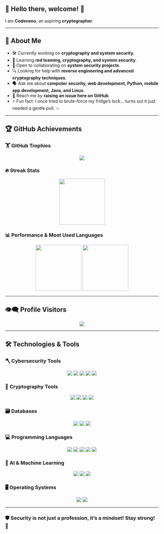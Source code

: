 ## 👋 Hello there, welcome! 💪  

I am **Codeveno**, an aspiring **cryptographer**.  

---

## 🦾 About Me  
- 🛠️ Currently working on **cryptography and system security**.  
- 🧠 Learning **red teaming, cryptography, and system security**.  
- 🤝 Open to collaborating on **system security projects**.  
- 🔍 Looking for help with **reverse engineering and advanced cryptography techniques**.  
- 🗣️ Ask me about **computer security, web development, Python, mobile app development, Java, and Linux**.  
- 📩 Reach me by **raising an issue here on GitHub**.  
- ⚡ Fun fact: I once tried to brute-force my fridge’s lock… turns out it just needed a gentle pull. 💥  

---

## 🏆 GitHub Achievements  

### 🏋️ GitHub Trophies  
<p align="center">
  <img src="https://github-profile-trophy.vercel.app/?username=codeveno&theme=onedark&column=7">
</p>  

### 🔥 Streak Stats  
<p align="center">
   <img src="https://streak-stats.demolab.com/?user=codeveno&theme=radical&hide_border=true" height="150">
</p>

### 📊 Performance & Most Used Languages  
<p align="center">
   <img src="https://github-readme-stats.vercel.app/api?username=codeveno&show_icons=true&theme=radical" height="150">
   <img src="https://github-readme-stats.vercel.app/api/top-langs/?username=codeveno&layout=compact&theme=radical" height="150">
</p>

---

## 👁️‍🗨️ Profile Visitors  
<p align="center">
  <img src="https://komarev.com/ghpvc/?username=codeveno&color=blue">
</p>

---

## 🛠️ Technologies & Tools  

### 🪓 **Cybersecurity Tools**  
<p align="center">
  <img src="https://img.shields.io/badge/Metasploit-000000?style=for-the-badge&logo=metasploit&logoColor=white">
  <img src="https://img.shields.io/badge/Wireshark-1679A7?style=for-the-badge&logo=wireshark&logoColor=white">
  <img src="https://img.shields.io/badge/Burp_Suite-FF7139?style=for-the-badge&logo=burp-suite&logoColor=white">
  <img src="https://img.shields.io/badge/Nmap-039BE5?style=for-the-badge&logo=nmap&logoColor=white">
  <img src="https://img.shields.io/badge/Bettercap-ED1C24?style=for-the-badge&logo=linux&logoColor=white">
</p>

### 🔐 **Cryptography Tools**  
<p align="center">
  <img src="https://img.shields.io/badge/GnuPG-0093DD?style=for-the-badge&logo=gnupg&logoColor=white">
  <img src="https://img.shields.io/badge/OpenSSL-721412?style=for-the-badge&logo=openssl&logoColor=white">
  <img src="https://img.shields.io/badge/Hashcat-EE4C2C?style=for-the-badge&logo=hashcat&logoColor=white">
  <img src="https://img.shields.io/badge/VeraCrypt-0078D7?style=for-the-badge&logo=veracrypt&logoColor=white">
</p>

### 🗃️ **Databases**  
<p align="center">
  <img src="https://img.shields.io/badge/MySQL-4479A1?style=for-the-badge&logo=mysql&logoColor=white">
  <img src="https://img.shields.io/badge/PostgreSQL-336791?style=for-the-badge&logo=postgresql&logoColor=white">
  <img src="https://img.shields.io/badge/MongoDB-47A248?style=for-the-badge&logo=mongodb&logoColor=white">
</p>

### 💻 **Programming Languages**  
<p align="center">
  <img src="https://img.shields.io/badge/Python-3776AB?style=for-the-badge&logo=python&logoColor=white">
  <img src="https://img.shields.io/badge/Java-007396?style=for-the-badge&logo=java&logoColor=white">
  <img src="https://img.shields.io/badge/C-00599C?style=for-the-badge&logo=c&logoColor=white">
  <img src="https://img.shields.io/badge/JavaScript-F7DF1E?style=for-the-badge&logo=javascript&logoColor=black">
  <img src="https://img.shields.io/badge/Bash-4EAA25?style=for-the-badge&logo=gnu-bash&logoColor=white">
</p>

### 🤖 **AI & Machine Learning**  
<p align="center">
  <img src="https://img.shields.io/badge/TensorFlow-FF6F00?style=for-the-badge&logo=tensorflow&logoColor=white">
  <img src="https://img.shields.io/badge/PyTorch-EE4C2C?style=for-the-badge&logo=pytorch&logoColor=white">
  <img src="https://img.shields.io/badge/OpenCV-5C3EE8?style=for-the-badge&logo=opencv&logoColor=white">
</p>

### 🖥️ **Operating Systems**  
<p align="center">
  <img src="https://img.shields.io/badge/Linux-FCC624?style=for-the-badge&logo=linux&logoColor=black">
  <img src="https://img.shields.io/badge/Windows-0078D6?style=for-the-badge&logo=windows&logoColor=white">
</p>

---

### 🛡️ **Security is not just a profession, it’s a mindset! Stay strong! 💪**  
